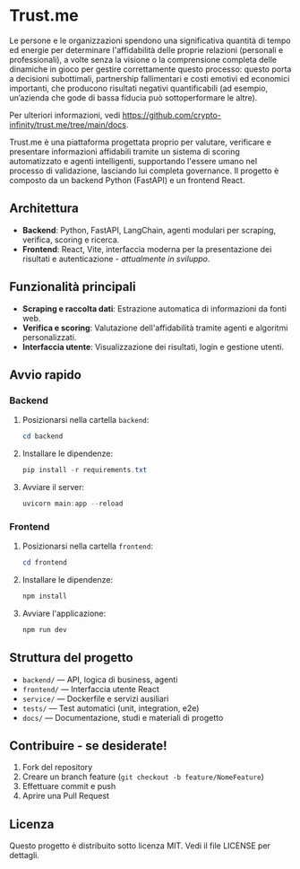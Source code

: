 # Trust.me

Le persone e le organizzazioni spendono una significativa quantità di tempo ed energie per determinare l'affidabilità delle proprie relazioni (personali e professionali), a volte senza la visione o la comprensione completa delle dinamiche in gioco per gestire correttamente questo  processo: questo porta a decisioni subottimali, partnership fallimentari e costi emotivi ed economici importanti, che producono risultati negativi quantificabili (ad esempio, un’azienda che gode di bassa fiducia può sottoperformare le altre).

Per ulteriori informazioni, vedi https://github.com/crypto-infinity/trust.me/tree/main/docs.

Trust.me è una piattaforma progettata proprio per valutare, verificare e presentare informazioni affidabili tramite un sistema di scoring automatizzato e agenti intelligenti, supportando l'essere umano nel processo di validazione, lasciando lui completa governance. Il progetto è composto da un backend Python (FastAPI) e un frontend React.

## Architettura

- **Backend**: Python, FastAPI, LangChain, agenti modulari per scraping, verifica, scoring e ricerca.
- **Frontend**: React, Vite, interfaccia moderna per la presentazione dei risultati e autenticazione - *attualmente in sviluppo*.

## Funzionalità principali

- **Scraping e raccolta dati**: Estrazione automatica di informazioni da fonti web.
- **Verifica e scoring**: Valutazione dell'affidabilità tramite agenti e algoritmi personalizzati.
- **Interfaccia utente**: Visualizzazione dei risultati, login e gestione utenti.

## Avvio rapido

### Backend

1. Posizionarsi nella cartella `backend`:
	```powershell
	cd backend
	```
2. Installare le dipendenze:
	```powershell
	pip install -r requirements.txt
	```
3. Avviare il server:
	```powershell
	uvicorn main:app --reload
	```

### Frontend

1. Posizionarsi nella cartella `frontend`:
	```powershell
	cd frontend
	```
2. Installare le dipendenze:
	```powershell
	npm install
	```
3. Avviare l'applicazione:
	```powershell
	npm run dev
	```

## Struttura del progetto

- `backend/` — API, logica di business, agenti
- `frontend/` — Interfaccia utente React
- `service/` — Dockerfile e servizi ausiliari
- `tests/` — Test automatici (unit, integration, e2e)
- `docs/` — Documentazione, studi e materiali di progetto

## Contribuire - se desiderate!

1. Fork del repository
2. Creare un branch feature (`git checkout -b feature/NomeFeature`)
3. Effettuare commit e push
4. Aprire una Pull Request

## Licenza

Questo progetto è distribuito sotto licenza MIT. Vedi il file LICENSE per dettagli.
